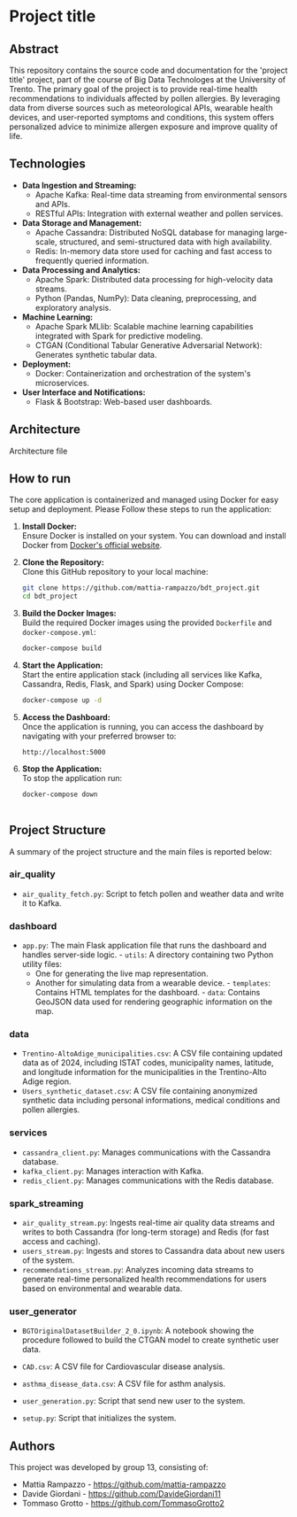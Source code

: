 # Project title

##  Abstract

This repository contains the source code and documentation for the 'project title' project, part of the course of Big Data Technologes at the University of Trento. The primary goal of the project is to provide real-time health recommendations to individuals affected by pollen allergies. By leveraging data from diverse sources such as meteorological APIs, wearable health devices, and user-reported symptoms and conditions, this system offers personalized advice to minimize allergen exposure and improve quality of life.

## Technologies

-   **Data Ingestion and Streaming:**
    -   Apache Kafka: Real-time data streaming from environmental sensors and APIs.
    -   RESTful APIs: Integration with external weather and pollen services.
-   **Data Storage and Management:**
    -   Apache Cassandra: Distributed NoSQL database for managing large-scale, structured, and semi-structured data with high availability.
    -   Redis: In-memory data store used for caching and fast access to frequently queried information.
-   **Data Processing and Analytics:**
    -   Apache Spark: Distributed data processing for high-velocity data streams.
    -   Python (Pandas, NumPy): Data cleaning, preprocessing, and exploratory analysis.
-   **Machine Learning:**
    -   Apache Spark MLlib: Scalable machine learning capabilities integrated with Spark for predictive modeling.
    -   CTGAN (Conditional Tabular Generative Adversarial Network): Generates synthetic tabular data.
-   **Deployment:**
    -   Docker: Containerization and orchestration of the system's microservices.
-   **User Interface and Notifications:**
    -   Flask & Bootstrap: Web-based user dashboards.

## Architecture

Architecture file


##  How to run

The core application is containerized and managed using Docker for easy setup and deployment. Please Follow these steps to run the application:

1.  **Install Docker:**  
    Ensure Docker is installed on your system. You can download and install Docker from [Docker's official website](https://www.docker.com/).
    
2.  **Clone the Repository:**  
    Clone this GitHub repository to your local machine:
    
    ```bash
    git clone https://github.com/mattia-rampazzo/bdt_project.git
    cd bdt_project
    ```
    
3.  **Build the Docker Images:**  
    Build the required Docker images using the provided `Dockerfile` and `docker-compose.yml`:
    
    ```bash
    docker-compose build
    ```
    
4.  **Start the Application:**  
    Start the entire application stack (including all services like Kafka, Cassandra, Redis, Flask, and Spark) using Docker Compose:
    
    ```bash
    docker-compose up -d
    
    ```
    
5.  **Access the Dashboard:**  
    Once the application is running, you can access the dashboard by navigating with your preferred browser to:
    
    ```
    http://localhost:5000
    ```
    
6.  **Stop the Application:**  
    To stop the application run:
    
    ```bash
    docker-compose down
 
    ```

## Project Structure 

A summary of the project structure and the main files is reported below:

### air_quality   
 -   `air_quality_fetch.py`: Script to fetch pollen and weather data and write it to Kafka.
 
### dashboard   
 -   `app.py`: The main Flask application file that runs the dashboard and handles server-side logic.
    -   `utils`: A directory containing two Python utility files:
		-   One for generating the live map representation.
		-   Another for simulating data from a wearable device.
    -   `templates`: Contains HTML templates for the dashboard.
    -   `data`: Contains GeoJSON data used for rendering geographic information on the map.

### data
 -   `Trentino-AltoAdige_municipalities.csv`: A CSV file containing updated data as of 2024, including ISTAT codes, municipality names, latitude, and longitude information for the municipalities in the Trentino-Alto Adige region.
 -   `Users_synthetic_dataset.csv`: A CSV file containing anonymized synthetic data including personal informations, medical conditions and pollen allergies.

### services
 -   `cassandra_client.py`: Manages communications with the Cassandra database.
 -   `kafka_client.py`: Manages interaction with Kafka.
 -   `redis_client.py`: Manages communications with the Redis database.

### spark_streaming
 -   `air_quality_stream.py`: Ingests real-time air quality data streams and writes to both Cassandra (for long-term storage) and Redis (for fast access and caching).
 -   `users_stream.py`:  Ingests and stores to Cassandra data about new users of the system.
 -   `recommendations_stream.py`:  Analyzes incoming data streams to generate real-time personalized health recommendations for users based on environmental and wearable data.

### user_generator
 -   `BGTOriginalDatasetBuilder_2_0.ipynb`: A notebook showing the procedure followed to build the CTGAN model to create synthetic user data.
 -   `CAD.csv`:  A CSV file for Cardiovascular disease analysis.
 -   `asthma_disease_data.csv`:  A CSV file for asthm analysis.
 -   `user_generation.py`:  Script that send new user to the system.


 

 - `setup.py`:  Script that initializes the system.



## Authors

This project was developed by group 13, consisting of:

- Mattia Rampazzo - https://github.com/mattia-rampazzo
- Davide Giordani - https://github.com/DavideGiordani11
- Tommaso Grotto - https://github.com/TommasoGrotto2
